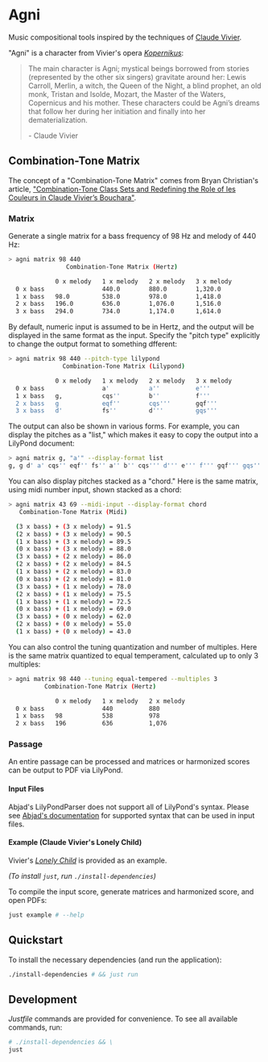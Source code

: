 # Agni

Music compositional tools inspired by the techniques of [Claude Vivier](
https://www.boosey.com/composer/Claude+Vivier "Claude Vivier").

"Agni" is a character from Vivier's opera [_Kopernikus_](
https://www.boosey.com/cr/music/Claude-Vivier-Kopernikus/47743 "Kopernikus"):

> The main character is Agni; mystical beings borrowed from stories (represented
> by the other six singers) gravitate around her: Lewis Carroll, Merlin, a witch,
> the Queen of the Night, a blind prophet, an old monk, Tristan and Isolde,
> Mozart, the Master of the Waters, Copernicus and his mother. These characters
> could be Agni’s dreams that follow her during her initiation and finally into
> her dematerialization.
>
> \- Claude Vivier

## Combination-Tone Matrix

The concept of a "Combination-Tone Matrix" comes from Bryan Christian's article,
["Combination-Tone Class Sets and Redefining the Role of les Couleurs in
Claude Vivier’s Bouchara"](https://mtosmt.org/issues/mto.14.20.2/mto.14.20.2.christian.html).

### Matrix

Generate a single matrix for a bass frequency of 98 Hz and melody of 440 Hz:

``` sh
> agni matrix 98 440
                Combination-Tone Matrix (Hertz)

             0 x melody   1 x melody   2 x melody   3 x melody
  0 x bass                440.0        880.0        1,320.0
  1 x bass   98.0         538.0        978.0        1,418.0
  2 x bass   196.0        636.0        1,076.0      1,516.0
  3 x bass   294.0        734.0        1,174.0      1,614.0
```

By default, numeric input is assumed to be in Hertz, and the output will be
displayed in the same format as the input. Specify the "pitch type" explicitly
to change the output format to something dfferent:

``` sh
> agni matrix 98 440 --pitch-type lilypond
               Combination-Tone Matrix (Lilypond)

             0 x melody   1 x melody   2 x melody   3 x melody
  0 x bass                a'           a''          e'''
  1 x bass   g,           cqs''        b''          f'''
  2 x bass   g            eqf''        cqs'''       gqf'''
  3 x bass   d'           fs''         d'''         gqs'''
```

The output can also be shown in various forms. For example, you can display the
pitches as a "list," which makes it easy to copy the output into a LilyPond document:

``` sh
> agni matrix g, "a'" --display-format list
g, g d' a' cqs'' eqf'' fs'' a'' b'' cqs''' d''' e''' f''' gqf''' gqs'''
```

You can also display pitches stacked as a "chord." Here is the same matrix,
using midi number input, shown stacked as a chord:

``` sh
> agni matrix 43 69 --midi-input --display-format chord
   Combination-Tone Matrix (Midi)

  (3 x bass) + (3 x melody) = 91.5
  (2 x bass) + (3 x melody) = 90.5
  (1 x bass) + (3 x melody) = 89.5
  (0 x bass) + (3 x melody) = 88.0
  (3 x bass) + (2 x melody) = 86.0
  (2 x bass) + (2 x melody) = 84.5
  (1 x bass) + (2 x melody) = 83.0
  (0 x bass) + (2 x melody) = 81.0
  (3 x bass) + (1 x melody) = 78.0
  (2 x bass) + (1 x melody) = 75.5
  (1 x bass) + (1 x melody) = 72.5
  (0 x bass) + (1 x melody) = 69.0
  (3 x bass) + (0 x melody) = 62.0
  (2 x bass) + (0 x melody) = 55.0
  (1 x bass) + (0 x melody) = 43.0
```

You can also control the tuning quantization and number of multiples. Here is
the same matrix quantized to equal temperament, calculated up to only 3 multiples:

``` sh
> agni matrix 98 440 --tuning equal-tempered --multiples 3
          Combination-Tone Matrix (Hertz)

             0 x melody   1 x melody   2 x melody
  0 x bass                440          880
  1 x bass   98           538          978
  2 x bass   196          636          1,076
```

### Passage

An entire passage can be processed and matrices or harmonized scores can be
output to PDF via LilyPond.

#### Input Files

Abjad's LilyPondParser does not support all of LilyPond's syntax. Please see [Abjad's
documentation](
https://abjad.github.io/api/abjad/parsers/parser.html#abjad.parsers.parser.LilyPondParser
) for supported syntax that can be used in input files.

#### Example (Claude Vivier's Lonely Child)

Vivier's [_Lonely Child_](
https://www.boosey.com/cr/music/Claude-Vivier-Lonely-Child/47752 "Lonely Child"
) is provided as an example.

_(To install `just`, run `./install-dependencies`)_

To compile the input score, generate matrices and harmonized score, and open PDFs:

``` sh
just example # --help
```

## Quickstart

To install the necessary dependencies (and run the application):

``` sh
./install-dependencies # && just run
```

## Development

_Justfile_ commands are provided for convenience. To see all available commands,
run:

``` sh
# ./install-dependencies && \
just
```
